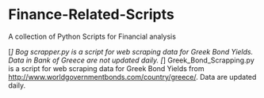 # Finance-Related-Scripts
A collection of Python Scripts for Financial analysis

[*] Bog scrapper.py is a script for web scraping data for Greek Bond Yields. Data in Bank of Greece are not updated daily.
[*] Greek_Bond_Scrapping.py is a script for web scraping data for Greek Bond Yields from http://www.worldgovernmentbonds.com/country/greece/. Data are updated daily.
